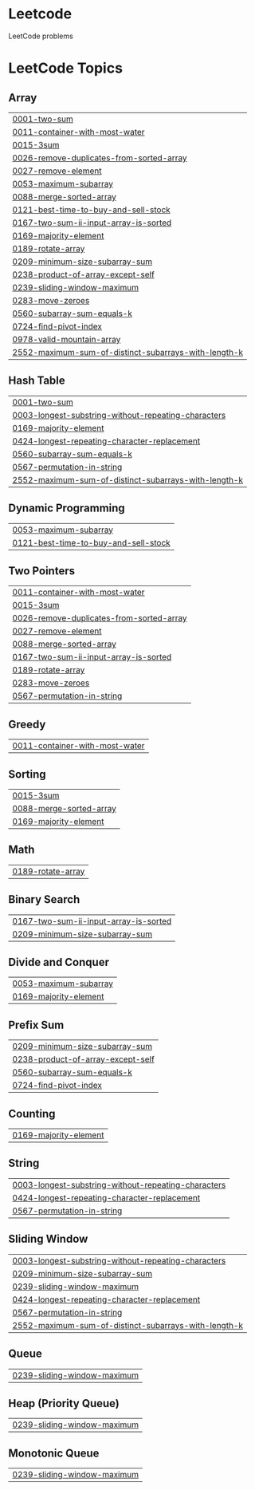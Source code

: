# Leetcode
LeetCode problems

<!---LeetCode Topics Start-->
# LeetCode Topics
## Array
|  |
| ------- |
| [0001-two-sum](https://github.com/vikkired-14/Leetcode/tree/master/0001-two-sum) |
| [0011-container-with-most-water](https://github.com/vikkired-14/Leetcode/tree/master/0011-container-with-most-water) |
| [0015-3sum](https://github.com/vikkired-14/Leetcode/tree/master/0015-3sum) |
| [0026-remove-duplicates-from-sorted-array](https://github.com/vikkired-14/Leetcode/tree/master/0026-remove-duplicates-from-sorted-array) |
| [0027-remove-element](https://github.com/vikkired-14/Leetcode/tree/master/0027-remove-element) |
| [0053-maximum-subarray](https://github.com/vikkired-14/Leetcode/tree/master/0053-maximum-subarray) |
| [0088-merge-sorted-array](https://github.com/vikkired-14/Leetcode/tree/master/0088-merge-sorted-array) |
| [0121-best-time-to-buy-and-sell-stock](https://github.com/vikkired-14/Leetcode/tree/master/0121-best-time-to-buy-and-sell-stock) |
| [0167-two-sum-ii-input-array-is-sorted](https://github.com/vikkired-14/Leetcode/tree/master/0167-two-sum-ii-input-array-is-sorted) |
| [0169-majority-element](https://github.com/vikkired-14/Leetcode/tree/master/0169-majority-element) |
| [0189-rotate-array](https://github.com/vikkired-14/Leetcode/tree/master/0189-rotate-array) |
| [0209-minimum-size-subarray-sum](https://github.com/vikkired-14/Leetcode/tree/master/0209-minimum-size-subarray-sum) |
| [0238-product-of-array-except-self](https://github.com/vikkired-14/Leetcode/tree/master/0238-product-of-array-except-self) |
| [0239-sliding-window-maximum](https://github.com/vikkired-14/Leetcode/tree/master/0239-sliding-window-maximum) |
| [0283-move-zeroes](https://github.com/vikkired-14/Leetcode/tree/master/0283-move-zeroes) |
| [0560-subarray-sum-equals-k](https://github.com/vikkired-14/Leetcode/tree/master/0560-subarray-sum-equals-k) |
| [0724-find-pivot-index](https://github.com/vikkired-14/Leetcode/tree/master/0724-find-pivot-index) |
| [0978-valid-mountain-array](https://github.com/vikkired-14/Leetcode/tree/master/0978-valid-mountain-array) |
| [2552-maximum-sum-of-distinct-subarrays-with-length-k](https://github.com/vikkired-14/Leetcode/tree/master/2552-maximum-sum-of-distinct-subarrays-with-length-k) |
## Hash Table
|  |
| ------- |
| [0001-two-sum](https://github.com/vikkired-14/Leetcode/tree/master/0001-two-sum) |
| [0003-longest-substring-without-repeating-characters](https://github.com/vikkired-14/Leetcode/tree/master/0003-longest-substring-without-repeating-characters) |
| [0169-majority-element](https://github.com/vikkired-14/Leetcode/tree/master/0169-majority-element) |
| [0424-longest-repeating-character-replacement](https://github.com/vikkired-14/Leetcode/tree/master/0424-longest-repeating-character-replacement) |
| [0560-subarray-sum-equals-k](https://github.com/vikkired-14/Leetcode/tree/master/0560-subarray-sum-equals-k) |
| [0567-permutation-in-string](https://github.com/vikkired-14/Leetcode/tree/master/0567-permutation-in-string) |
| [2552-maximum-sum-of-distinct-subarrays-with-length-k](https://github.com/vikkired-14/Leetcode/tree/master/2552-maximum-sum-of-distinct-subarrays-with-length-k) |
## Dynamic Programming
|  |
| ------- |
| [0053-maximum-subarray](https://github.com/vikkired-14/Leetcode/tree/master/0053-maximum-subarray) |
| [0121-best-time-to-buy-and-sell-stock](https://github.com/vikkired-14/Leetcode/tree/master/0121-best-time-to-buy-and-sell-stock) |
## Two Pointers
|  |
| ------- |
| [0011-container-with-most-water](https://github.com/vikkired-14/Leetcode/tree/master/0011-container-with-most-water) |
| [0015-3sum](https://github.com/vikkired-14/Leetcode/tree/master/0015-3sum) |
| [0026-remove-duplicates-from-sorted-array](https://github.com/vikkired-14/Leetcode/tree/master/0026-remove-duplicates-from-sorted-array) |
| [0027-remove-element](https://github.com/vikkired-14/Leetcode/tree/master/0027-remove-element) |
| [0088-merge-sorted-array](https://github.com/vikkired-14/Leetcode/tree/master/0088-merge-sorted-array) |
| [0167-two-sum-ii-input-array-is-sorted](https://github.com/vikkired-14/Leetcode/tree/master/0167-two-sum-ii-input-array-is-sorted) |
| [0189-rotate-array](https://github.com/vikkired-14/Leetcode/tree/master/0189-rotate-array) |
| [0283-move-zeroes](https://github.com/vikkired-14/Leetcode/tree/master/0283-move-zeroes) |
| [0567-permutation-in-string](https://github.com/vikkired-14/Leetcode/tree/master/0567-permutation-in-string) |
## Greedy
|  |
| ------- |
| [0011-container-with-most-water](https://github.com/vikkired-14/Leetcode/tree/master/0011-container-with-most-water) |
## Sorting
|  |
| ------- |
| [0015-3sum](https://github.com/vikkired-14/Leetcode/tree/master/0015-3sum) |
| [0088-merge-sorted-array](https://github.com/vikkired-14/Leetcode/tree/master/0088-merge-sorted-array) |
| [0169-majority-element](https://github.com/vikkired-14/Leetcode/tree/master/0169-majority-element) |
## Math
|  |
| ------- |
| [0189-rotate-array](https://github.com/vikkired-14/Leetcode/tree/master/0189-rotate-array) |
## Binary Search
|  |
| ------- |
| [0167-two-sum-ii-input-array-is-sorted](https://github.com/vikkired-14/Leetcode/tree/master/0167-two-sum-ii-input-array-is-sorted) |
| [0209-minimum-size-subarray-sum](https://github.com/vikkired-14/Leetcode/tree/master/0209-minimum-size-subarray-sum) |
## Divide and Conquer
|  |
| ------- |
| [0053-maximum-subarray](https://github.com/vikkired-14/Leetcode/tree/master/0053-maximum-subarray) |
| [0169-majority-element](https://github.com/vikkired-14/Leetcode/tree/master/0169-majority-element) |
## Prefix Sum
|  |
| ------- |
| [0209-minimum-size-subarray-sum](https://github.com/vikkired-14/Leetcode/tree/master/0209-minimum-size-subarray-sum) |
| [0238-product-of-array-except-self](https://github.com/vikkired-14/Leetcode/tree/master/0238-product-of-array-except-self) |
| [0560-subarray-sum-equals-k](https://github.com/vikkired-14/Leetcode/tree/master/0560-subarray-sum-equals-k) |
| [0724-find-pivot-index](https://github.com/vikkired-14/Leetcode/tree/master/0724-find-pivot-index) |
## Counting
|  |
| ------- |
| [0169-majority-element](https://github.com/vikkired-14/Leetcode/tree/master/0169-majority-element) |
## String
|  |
| ------- |
| [0003-longest-substring-without-repeating-characters](https://github.com/vikkired-14/Leetcode/tree/master/0003-longest-substring-without-repeating-characters) |
| [0424-longest-repeating-character-replacement](https://github.com/vikkired-14/Leetcode/tree/master/0424-longest-repeating-character-replacement) |
| [0567-permutation-in-string](https://github.com/vikkired-14/Leetcode/tree/master/0567-permutation-in-string) |
## Sliding Window
|  |
| ------- |
| [0003-longest-substring-without-repeating-characters](https://github.com/vikkired-14/Leetcode/tree/master/0003-longest-substring-without-repeating-characters) |
| [0209-minimum-size-subarray-sum](https://github.com/vikkired-14/Leetcode/tree/master/0209-minimum-size-subarray-sum) |
| [0239-sliding-window-maximum](https://github.com/vikkired-14/Leetcode/tree/master/0239-sliding-window-maximum) |
| [0424-longest-repeating-character-replacement](https://github.com/vikkired-14/Leetcode/tree/master/0424-longest-repeating-character-replacement) |
| [0567-permutation-in-string](https://github.com/vikkired-14/Leetcode/tree/master/0567-permutation-in-string) |
| [2552-maximum-sum-of-distinct-subarrays-with-length-k](https://github.com/vikkired-14/Leetcode/tree/master/2552-maximum-sum-of-distinct-subarrays-with-length-k) |
## Queue
|  |
| ------- |
| [0239-sliding-window-maximum](https://github.com/vikkired-14/Leetcode/tree/master/0239-sliding-window-maximum) |
## Heap (Priority Queue)
|  |
| ------- |
| [0239-sliding-window-maximum](https://github.com/vikkired-14/Leetcode/tree/master/0239-sliding-window-maximum) |
## Monotonic Queue
|  |
| ------- |
| [0239-sliding-window-maximum](https://github.com/vikkired-14/Leetcode/tree/master/0239-sliding-window-maximum) |
<!---LeetCode Topics End-->